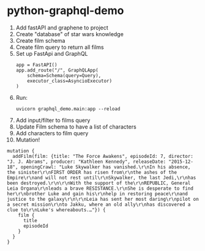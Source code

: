 # python-graphql-demo

1. Add fastAPI and graphene to project
2. Create "database" of star wars knowledge
3. Create film schema
4. Create film query to return all films
5. Set up FastApi and GraphQL
    ```
    app = FastAPI()
    app.add_route("/", GraphQLApp(
        schema=Schema(query=Query),
        executor_class=AsyncioExecutor)
    )
    ```
6. Run: 
    ```
    uvicorn graphql_demo.main:app --reload
    ```
7. Add input/filter to films query
8. Update Film schema to have a list of characters
9. Add characters to film query
10. Mutation!


```
mutation {
  addFilm(film: {title: "The Force Awakens", episodeId: 7, director: "J. J. Abrams", producer: "Kathleen Kennedy", releaseDate: "2015-12-18", openingCrawl: "Luke Skywalker has vanished.\r\nIn his absence, the sinister\r\nFIRST ORDER has risen from\r\nthe ashes of the Empire\r\nand will not rest until\r\nSkywalker, the last Jedi,\r\nhas been destroyed.\r\n\r\nWith the support of the\r\nREPUBLIC, General Leia Organa\r\nleads a brave RESISTANCE.\r\nShe is desperate to find her\r\nbrother Luke and gain his\r\nhelp in restoring peace\r\nand justice to the galaxy\r\n\r\nLeia has sent her most daring\r\npilot on a secret mission\r\nto Jakku, where an old ally\r\nhas discovered a clue to\r\nLuke's whereabouts.…"}) {
    film {
      title
      episodeId
    }
  }
}
```